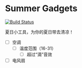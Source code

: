 # Summer Gadgets

[![Build Status](https://travis-ci.com/YunYouJun/summer-gadgets.svg?branch=master)](https://travis-ci.com/YunYouJun/summer-gadgets)

夏日小工具，为你的夏日带去清凉！

- [ ] 空调
  - [ ] 温度范围（16-31）
    - [ ] 超过“滴”音效
- [ ] 电风扇
